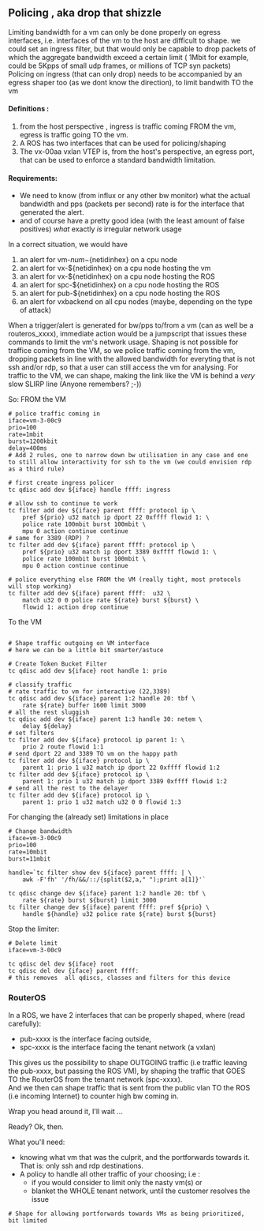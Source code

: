 ## Policing , aka drop that shizzle

Limiting bandwidth for a vm can only be done properly on egress interfaces, i.e. interfaces of the vm to the host are difficult to shape.
we could set an ingress filter, but that would only be capable to drop packets of which the aggregate bandwidth exceed a certain limit ( 1Mbit for example, could be 5Kpps of small udp frames, or millions of TCP syn packets)
Policing on ingress (that can only drop) needs to be accompanied by an egress shaper too (as we dont know the direction), to limit bandwith TO the vm

#### Definitions :  
  1. from the host perspective , ingress is traffic coming FROM the vm, egress is traffic going TO the vm.  
  2. A ROS has two interfaces that can be used for policing/shaping  
  3. The vx-00aa vxlan VTEP is, from the host's perspective, an egress port, that can be used to enforce a standard bandwidth limitation.  

#### Requirements:

  * We need to know (from influx or any other bw monitor) what the actual bandwidth and pps (packets per second) rate is for the interface that generated the alert.
  * and of course have a pretty good idea (with the least amount of false positives) _what_ exactly _is_ irregular network usage

In a correct situation, we would have  
  1. an alert for vm-${num}-${netidinhex} on a cpu node  
  2. an alert for vx-${netidinhex} on a cpu node hosting the vm  
  3. an alert for vx-${netidinhex} on a cpu node hosting the ROS  
  4. an alert for spc-${netidinhex} on a cpu node hosting the ROS  
  5. an alert for pub-${netidinhex} on a cpu node hosting the ROS  
  6. an alert for vxbackend on all cpu nodes (maybe, depending on the type of attack)  

When a trigger/alert is generated for bw/pps to/from a vm (can as well be a routeros_xxxx), immediate action would be a jumpscript that issues these commands to limit the vm's network usage.
Shaping is not possible for traffice coming from the VM, so we police traffic coming from the vm, dropping packets in line with the allowed bandwidth for everyting that is not ssh and/or rdp, so that a user can still access the vm for analysing.
For traffic to the VM, we can shape, making the link like the VM is behind a *very* slow SLIRP line (Anyone remembers? ;-))

So: FROM the VM

```
# police traffic coming in
iface=vm-3-00c9
prio=100
rate=1mbit
burst=1200kbit
delay=400ms
# Add 2 rules, one to narrow down bw utilisation in any case and one to still allow interactivity for ssh to the vm (we could envision rdp as a third rule)

# first create ingress policer
tc qdisc add dev ${iface} handle ffff: ingress

# allow ssh to continue to work
tc filter add dev ${iface} parent ffff: protocol ip \
    pref ${prio} u32 match ip dport 22 0xffff flowid 1: \
    police rate 100mbit burst 100mbit \
    mpu 0 action continue continue
# same for 3389 (RDP) ?
tc filter add dev ${iface} parent ffff: protocol ip \
    pref ${prio} u32 match ip dport 3389 0xffff flowid 1: \
    police rate 100mbit burst 100mbit \
    mpu 0 action continue continue

# police everything else FROM the VM (really tight, most protocols will stop working)
tc filter add dev ${iface} parent ffff:  u32 \
    match u32 0 0 police rate ${rate} burst ${burst} \
    flowid 1: action drop continue
```

To the VM

```

# Shape traffic outgoing on VM interface
# here we can be a little bit smarter/astuce

# Create Token Bucket Filter
tc qdisc add dev ${iface} root handle 1: prio

# classify traffic
# rate traffic to vm for interactive (22,3389)
tc qdisc add dev ${iface} parent 1:2 handle 20: tbf \
    rate ${rate} buffer 1600 limit 3000
# all the rest sluggish
tc qdisc add dev ${iface} parent 1:3 handle 30: netem \
    delay ${delay}
# set filters
tc filter add dev ${iface} protocol ip parent 1: \
    prio 2 route flowid 1:1
# send dport 22 and 3389 TO vm on the happy path
tc filter add dev ${iface} protocol ip \
    parent 1: prio 1 u32 match ip dport 22 0xffff flowid 1:2
tc filter add dev ${iface} protocol ip \
    parent 1: prio 1 u32 match ip dport 3389 0xffff flowid 1:2
# send all the rest to the delayer
tc filter add dev ${iface} protocol ip \
    parent 1: prio 1 u32 match u32 0 0 flowid 1:3
```

For changing the (already set) limitations in place

```
# Change bandwidth
iface=vm-3-00c9
prio=100
rate=10mbit
burst=11mbit

handle=`tc filter show dev ${iface} parent ffff: | \
    awk -F'fh' '/fh/&&/::/{split($2,a," ");print a[1]}'`

tc qdisc change dev ${iface} parent 1:2 handle 20: tbf \
    rate ${rate} burst ${burst} limit 3000
tc filter change dev ${iface} parent ffff: pref ${prio} \
    handle ${handle} u32 police rate ${rate} burst ${burst}

```

Stop the limiter:

```
# Delete limit
iface=vm-3-00c9

tc qdisc del dev ${iface} root
tc qdisc del dev {iface} parent ffff:
# this removes  all qdiscs, classes and filters for this device
```

### RouterOS 

In a ROS, we have 2 interfaces that can be properly shaped, where (read carefully):  
  * pub-xxxx is the interface facing outside, 
  * spc-xxxx is the interface facing the tenant network (a vxlan)

This gives us the possibility to shape OUTGOING traffic (i.e traffic leaving the pub-xxxx, but passing the ROS VM), by shaping the traffic that GOES TO the RouterOS from the tenant network (spc-xxxx).  
And we then can shape traffic that is sent from the public vlan TO the ROS (i.e incoming Internet) to counter high bw coming in.  

Wrap you head around it, I'll wait ...  

Ready? Ok, then.  

What you'll need:

  * knowing what vm that was the culprit, and the portforwards towards it. That is: only ssh and rdp destinations.  
  * A policy to handle all other traffic of your choosing; i.e :  
    * if you would consider to limit only the nasty vm(s) or  
    * blanket the WHOLE tenant network, until the customer resolves the issue  

```
# Shape for allowing portforwards towards VMs as being prioritized, bit limited

```
